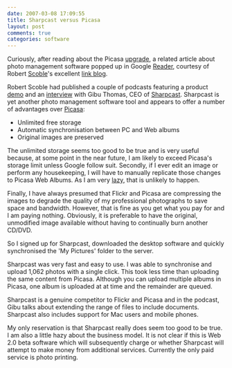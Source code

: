 ```yaml
---
date: 2007-03-08 17:09:55
title: Sharpcast versus Picasa
layout: post
comments: true
categories: software
---
```

Curiously, after reading about the Picasa
[upgrade](http://www.nbrightside.com/blog/2007/03/08/picasa-web-albums-upgraded-to-1gb/),
a related article about photo management software popped up in Google
[Reader](http://www.nbrightside.com/blog/2007/02/18/resisting-the-lure-of-google-reader/),
courtesy of Robert [Scoble](http://scobleizer.com/)'s excellent
[link blog](http://www.google.com/reader/shared/14480565058256660224).

Robert Scoble had published a couple of podcasts featuring a product
[demo](http://www.podtech.net/home/technology/2313/sharpcast-demo-brings-simple-way-to-manage-photos)
and an
[interview](http://www.podtech.net/home/technology/2312/talking-about-web-20-photo-and-file-sync)
with Gibu Thomas, CEO of [Sharpcast](https://www.sharpcast.com/).
Sharpcast is yet another photo management software tool and appears to
offer a number of advantages over [Picasa](http://picasa.google.com/):

-   Unlimited free storage
-   Automatic synchronisation between PC and Web albums
-   Original images are preserved

The unlimited storage seems too good to be true and is very useful
because, at some point in the near future, I am likely to exceed
Picasa's storage limit unless Google follow suit.
Secondly, if I ever edit an image or perform any housekeeping, I will
have to manually replicate those changes to Picasa Web Albums. As I am
very
[lazy](http://www.nbrightside.com/blog/2006/01/27/unix-for-lazy-people/),
that is unlikely to happen.

Finally, I have always presumed that Flickr and Picasa are compressing
the images to degrade the quality of my professional photographs to save
space and bandwidth. However, that is fine as you get what you pay for
and I am paying nothing. Obviously, it is preferable to have the
original, unmodified image available without having to continually burn
another CD/DVD.

So I signed up for Sharpcast, downloaded the desktop software and
quickly synchronised the 'My Pictures' folder to the server.

Sharpcast was very fast and easy to use. I was able to synchronise and
upload 1,062 photos with a single click. This took less time than
uploading the same content from Picasa. Although you can upload multiple
albums in Picasa, one album is uploaded at at time and the remainder are
queued.

Sharpcast is a genuine competitor to Flickr and Picasa and in the
podcast, Gibu talks about extending the range of files to include
documents. Sharpcast also includes support for Mac users and mobile
phones.

My only reservation is that Sharpcast really does seem too good to be
true. I am also a little hazy about the business model. It is not clear
if this is Web 2.0 beta software which will subsequently charge or
whether Sharpcast will attempt to make money from additional services.
Currently the only paid service is photo printing.
